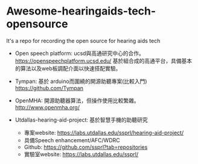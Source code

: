 # Awesome-hearingaids-tech-opensource
It's a repo for recording the open source for hearing aids tech


- Open speech platform: ucsd與高通研究中心的合作。
https://openspeechplatform.ucsd.edu/
基於組合成的高通平台，具備基本的算法以及web板調配介面以快速搭配實驗。

- Tympan:  基於 arduino而圍繞的開源助聽專案(比較入門)
https://github.com/Tympan

- OpenMHA: 開源助聽器算法，但操作使用比較繁雜。
http://www.openmha.org/

- Utdallas-hearing-aid-project: 基於智慧手機的助聽研究
  - 專案website: https://labs.utdallas.edu/ssprl/hearing-aid-project/
  - 具備Speech enhancement/AFC/WDRC
  - Github: https://github.com/ssprl?tab=repositories
  - 實驗室website: https://labs.utdallas.edu/ssprl/
